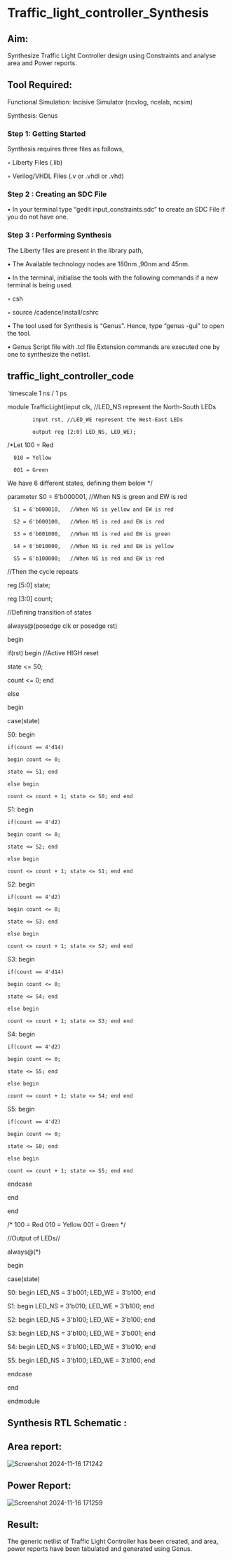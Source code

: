 # Traffic_light_controller_Synthesis

## Aim:

Synthesize Traffic Light Controller design using Constraints and analyse area and Power reports.

## Tool Required:

Functional Simulation: Incisive Simulator (ncvlog, ncelab, ncsim)

Synthesis: Genus


### Step 1: Getting Started

Synthesis requires three files as follows,

◦ Liberty Files (.lib)

◦ Verilog/VHDL Files (.v or .vhdl or .vhd)

### Step 2 : Creating an SDC File

•	In your terminal type “gedit input_constraints.sdc” to create an SDC File if you do not have one.

### Step 3 : Performing Synthesis

The Liberty files are present in the library path,

• The Available technology nodes are 180nm ,90nm and 45nm.

• In the terminal, initialise the tools with the following commands if a new terminal is being used.

◦ csh

◦ source /cadence/install/cshrc

• The tool used for Synthesis is “Genus”. Hence, type “genus -gui” to open the tool.

• Genus Script file with .tcl file Extension commands are executed one by one to synthesize the netlist.

## traffic_light_controller_code

`timescale 1 ns / 1 ps

module TrafficLight(input clk, //LED_NS represent the North-South LEDs

		    input rst, //LED_WE represent the West-East LEDs

		    output reg [2:0] LED_NS, LED_WE);

/*Let 100 = Red

      010 = Yellow

      001 = Green 

We have 6 different states, defining them below */

parameter S0 = 6'b000001,   //When NS is green and EW is red

	  S1 = 6'b000010,   //When NS is yellow and EW is red

	  S2 = 6'b000100,   //When NS is red and EW is red

	  S3 = 6'b001000,   //When NS is red and EW is green

	  S4 = 6'b010000,   //When NS is red and EW is yellow

	  S5 = 6'b100000;   //When NS is red and EW is red

//Then the cycle repeats

reg [5:0] state;

reg [3:0] count;

//Defining transition of states

always@(posedge clk or posedge rst)

begin

if(rst) begin    //Active HIGH reset

state <= S0;

count <= 0; end

else 

begin

case(state)

S0: begin 

	if(count == 4'd14)

	begin count <= 0;

	state <= S1; end

	else begin 

	count <= count + 1; state <= S0; end end

S1: begin 

	if(count == 4'd2)

	begin count <= 0;

	state <= S2; end

	else begin 

	count <= count + 1; state <= S1; end end

S2: begin 

	if(count == 4'd2)

	begin count <= 0;

	state <= S3; end

	else begin 

	count <= count + 1; state <= S2; end end

S3: begin 

	if(count == 4'd14)

	begin count <= 0;

	state <= S4; end

	else begin 

	count <= count + 1; state <= S3; end end

S4: begin 

	if(count == 4'd2)

	begin count <= 0;

	state <= S5; end

	else begin 

	count <= count + 1; state <= S4; end end

S5: begin 

	if(count == 4'd2)

	begin count <= 0;

	state <= S0; end

	else begin 

	count <= count + 1; state <= S5; end end

endcase

end

end

/*    100 = Red
      010 = Yellow
      001 = Green     */

//Output of LEDs//

always@(*)

begin

case(state) 

S0: begin LED_NS = 3'b001;  LED_WE = 3'b100; end

S1: begin LED_NS = 3'b010;  LED_WE = 3'b100; end

S2: begin LED_NS = 3'b100;  LED_WE = 3'b100; end

S3: begin LED_NS = 3'b100;  LED_WE = 3'b001; end

S4: begin LED_NS = 3'b100;  LED_WE = 3'b010; end

S5: begin LED_NS = 3'b100;  LED_WE = 3'b100; end

endcase

end

endmodule



## Synthesis RTL Schematic :

## Area report:
![Screenshot 2024-11-16 171242](https://github.com/user-attachments/assets/5a7db9a5-2e92-4c12-bc13-d7cee5599899)

## Power Report:
![Screenshot 2024-11-16 171259](https://github.com/user-attachments/assets/4108e60e-8953-494c-8913-dbc2f74f17e6)

## Result:

The generic netlist of Traffic Light Controller has been created, and area, power reports have been tabulated and generated using Genus.
